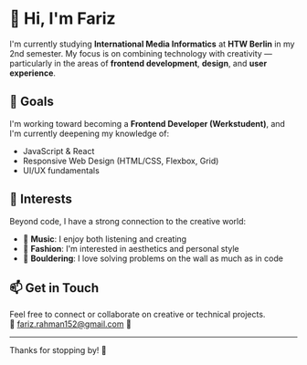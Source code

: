 # 👋 Hi, I'm Fariz

I'm currently studying **International Media Informatics** at **HTW Berlin** in my 2nd semester. My focus is on combining technology with creativity — particularly in the areas of **frontend development**, **design**, and **user experience**.

## 🎯 Goals

I'm working toward becoming a **Frontend Developer (Werkstudent)**, and I'm currently deepening my knowledge of:

- JavaScript & React
- Responsive Web Design (HTML/CSS, Flexbox, Grid)
- UI/UX fundamentals

## 🎨 Interests

Beyond code, I have a strong connection to the creative world:

- 🎵 **Music**: I enjoy both listening and creating
- 👟 **Fashion**: I'm interested in aesthetics and personal style
- 🧗 **Bouldering**: I love solving problems on the wall as much as in code


## 📫 Get in Touch

Feel free to connect or collaborate on creative or technical projects.  
📩 fariz.rahman152@gmail.com
🔗 

---

Thanks for stopping by! 🚀
